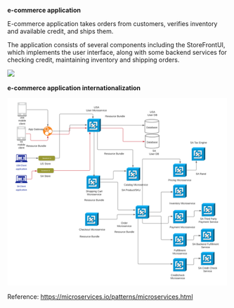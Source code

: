 <b>e-commerce application</b><br>

E-commerce application takes orders from customers, verifies inventory and available credit, and ships them. <br>

The application consists of several components including the StoreFrontUI, which implements the user interface, along with some backend services for checking credit, maintaining inventory and shipping orders. 

<img src="https://github.com/magento/architecture/blob/master/design-documents/service-isolation/desired-state.png" width="500" length="500"> <br>

<b>e-commerce application internationalization</b><br>

<img src="https://github.com/rjanapa/rjanapa/blob/main/DesignEcommerceInternationalization.png" width="500" length="500"> <br>
  
Reference: https://microservices.io/patterns/microservices.html


